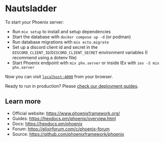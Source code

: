 # Nautsladder

To start your Phoenix server:

  * Run `mix setup` to install and setup dependencies
  * Start the database with `docker compose up -d` (or podman)
  * Run database migrations with `mix ecto.migrate`
  * Set up a discord client id and secret in the `DISCORD_CLIENT_ID`/`DISCORD_CLIENT_SECRET` environment variables
    (I recommend using a dotenv file)
  * Start Phoenix endpoint with `mix phx.server` or inside IEx with `iex -S mix phx.server`

Now you can visit [`localhost:4000`](http://localhost:4000) from your browser.

Ready to run in production? Please [check our deployment guides](https://hexdocs.pm/phoenix/deployment.html).

## Learn more

  * Official website: https://www.phoenixframework.org/
  * Guides: https://hexdocs.pm/phoenix/overview.html
  * Docs: https://hexdocs.pm/phoenix
  * Forum: https://elixirforum.com/c/phoenix-forum
  * Source: https://github.com/phoenixframework/phoenix
